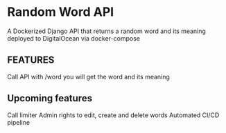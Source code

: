 # Random Word API

A Dockerized Django API that returns a random word and its meaning deployed to DigitalOcean via docker-compose

## FEATURES

Call API with /word you will get the word and its meaning

## Upcoming features

Call limiter
Admin rights to edit, create and delete words
Automated CI/CD pipeline
